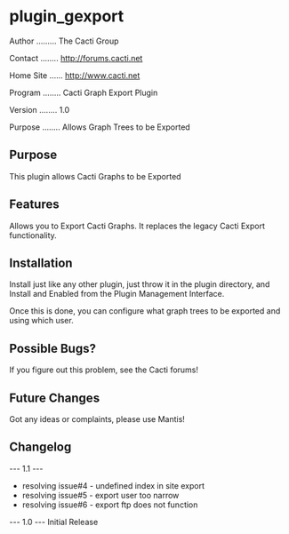 # plugin_gexport

Author ......... The Cacti Group

Contact ........ http://forums.cacti.net

Home Site ...... http://www.cacti.net

Program ........ Cacti Graph Export Plugin

Version ........ 1.0

Purpose ........ Allows Graph Trees to be Exported

## Purpose

This plugin allows Cacti Graphs to be Exported

## Features

Allows you to Export Cacti Graphs.  It replaces the legacy Cacti Export functionality.
	
## Installation

Install just like any other plugin, just throw it in the plugin directory, and Install and Enabled from the Plugin Management Interface.

Once this is done, you can configure what graph trees to be exported and using which user.
    
## Possible Bugs?
   
If you figure out this problem, see the Cacti forums!

## Future Changes
    
Got any ideas or complaints, please use Mantis!

## Changelog

--- 1.1 ---
* resolving issue#4 - undefined index in site export
* resolving issue#5 - export user too narrow
* resolving issue#6 - export ftp does not function

--- 1.0 ---
Initial Release
